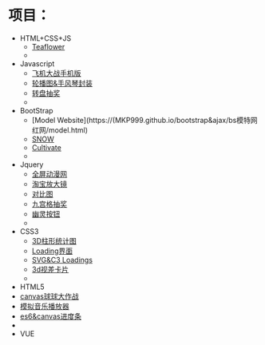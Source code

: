 # 项目：
+ HTML+CSS+JS
  + [Teaflower](https://MKP999.github.io/zerppne花果茶首页/)
  + 
+ Javascript
  + [飞机大战手机版](https://MKP999.github.io/planegame/04-plane/plane.html)
  + [轮播图&手风琴封装](http://MKP999.github.io/jspractice/轮播&手风琴封装.html)
  + [转盘抽奖](https://MKP999.github.io/jspractice/转盘.html)
  + 
+ BootStrap
  + [Model Website](https://(MKP999.github.io/bootstrap&ajax/bs模特网红网/model.html)
  + [SNOW](https://MKP999.github.io/bootstrap&ajax/snow/snow.html)
  + [Cultivate](https://MKP999.github.io/cultivationco/)
  + 
+ Jquery
  + [全屏动漫网](https://MKP999.github.io/jqpractice/全屏滚动图.html)
  + [淘宝放大镜](https://MKP999.github.io/jqpractice/taobaojing/)
  + [对比图](https://MKP999.github.io/jqpractice/jq分割线对比.html)
  + [九宫格抽奖](https://MKP999.github.io/jqpractice/九宫格抽奖.html)
  + [幽灵按钮](https://MKP999.github.io/jqpractice/ghostButton1.html)
  + 
+ CSS3
  + [3D柱形统计图](https://MKP999.github.io/CSS3/3D-chart/)
  + [Loading界面](https://MKP999.github.io/CSS3/loading界面/)
  + [SVG&C3 Loadings](https://mkp999.github.io/CSS3/loadings/loadings.html)
  + [3d视差卡片](https://MKP999.github.io/CSS3/视差卡片/视差卡片.html)
  + 
+ HTML5
+ [canvas球球大作战](https://MKP999.github.io/HTML5/BallWar/ballWar.html)
+ [模拟音乐播放器](https://MKP999.github.io/HTML5/musicAudio/audio.html)
+ [es6&canvas进度条](https://MKP999.github.io/HTML5/canvas进度条.html)
+ 
+ VUE